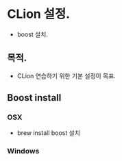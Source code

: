 # CLion 설정.

* boost 설치.

## 목적.
* CLion 연습하기 위한 기본 설정이 목표.

## Boost install

### OSX 
* brew install boost 설치

### Windows
